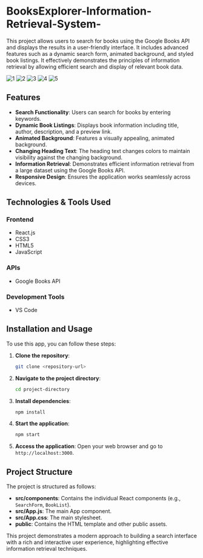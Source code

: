 # BooksExplorer-Information-Retrieval-System-

This project allows users to search for books using the Google Books API and displays the results in a user-friendly interface. It includes advanced features such as a dynamic search form, animated background, and styled book listings. It effectively demonstrates the principles of information retrieval by allowing efficient search and display of relevant book data.

![1](https://github.com/user-attachments/assets/41f437b8-9748-4f86-b43e-198922c5c5c6)
![2](https://github.com/user-attachments/assets/77450c41-0bf7-454c-a88b-18fc8b908660)
![3](https://github.com/user-attachments/assets/75ac2273-9874-4c50-9bb0-4115f1b3a917)
![4](https://github.com/user-attachments/assets/1e579c0e-d348-46f8-8d7f-cebb2f351280)
![5](https://github.com/user-attachments/assets/83fdadd1-0505-4d90-bb80-e6f340083aef)

## Features
- **Search Functionality**: Users can search for books by entering keywords.
- **Dynamic Book Listings**: Displays book information including title, author, description, and a preview link.
- **Animated Background**: Features a visually appealing, animated background.
- **Changing Heading Text**: The heading text changes colors to maintain visibility against the changing background.
- **Information Retrieval**: Demonstrates efficient information retrieval from a large dataset using the Google Books API.
- **Responsive Design**: Ensures the application works seamlessly across devices.

## Technologies & Tools Used
### Frontend
- React.js
- CSS3
- HTML5
- JavaScript

### APIs
- Google Books API

### Development Tools
- VS Code

## Installation and Usage
To use this app, you can follow these steps:

1. **Clone the repository**:
    ```bash
    git clone <repository-url>
    ```

2. **Navigate to the project directory**:
    ```bash
    cd project-directory
    ```

3. **Install dependencies**:
    ```bash
    npm install
    ```

4. **Start the application**:
    ```bash
    npm start
    ```

5. **Access the application**:
    Open your web browser and go to `http://localhost:3000`.

## Project Structure
The project is structured as follows:

- **src/components**: Contains the individual React components (e.g., `SearchForm`, `BookList`).
- **src/App.js**: The main App component.
- **src/App.css**: The main stylesheet.
- **public**: Contains the HTML template and other public assets.

This project demonstrates a modern approach to building a search interface with a rich and interactive user experience, highlighting effective information retrieval techniques.
